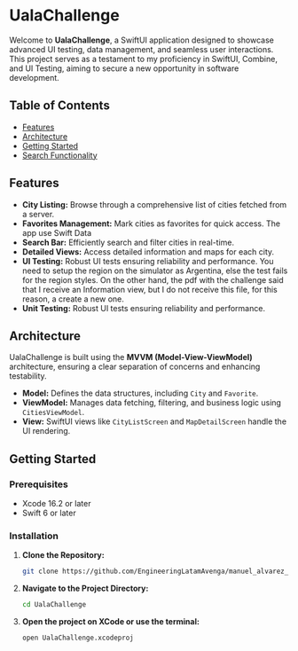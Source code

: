 # UalaChallenge

Welcome to **UalaChallenge**, a SwiftUI application designed to showcase advanced UI testing, data management, and seamless user interactions. This project serves as a testament to my proficiency in SwiftUI, Combine, and UI Testing, aiming to secure a new opportunity in software development.

## Table of Contents

- [Features](#features)
- [Architecture](#architecture)
- [Getting Started](#getting-started)
- [Search Functionality](#search-functionality)


## Features

- **City Listing:** Browse through a comprehensive list of cities fetched from a server.
- **Favorites Management:** Mark cities as favorites for quick access. The app use Swift Data
- **Search Bar:** Efficiently search and filter cities in real-time.
- **Detailed Views:** Access detailed information and maps for each city.
- **UI Testing:** Robust UI tests ensuring reliability and performance. You need to setup the region on the simulator as Argentina, else the test fails for the region styles. On the other hand, the pdf with the challenge said that I receive an Information view, but I do not receive this file, for this reason, a create a new one.
- **Unit Testing:** Robust UI tests ensuring reliability and performance.

## Architecture

UalaChallenge is built using the **MVVM (Model-View-ViewModel)** architecture, ensuring a clear separation of concerns and enhancing testability.

- **Model:** Defines the data structures, including `City` and `Favorite`.
- **ViewModel:** Manages data fetching, filtering, and business logic using `CitiesViewModel`.
- **View:** SwiftUI views like `CityListScreen` and `MapDetailScreen` handle the UI rendering.

## Getting Started

### Prerequisites

- Xcode 16.2 or later
- Swift 6 or later


### Installation

1. **Clone the Repository:**

   ```bash
   git clone https://github.com/EngineeringLatamAvenga/manuel_alvarez_ios_challenge
   ```

2. **Navigate to the Project Directory:**

   ```bash
   cd UalaChallenge
   ```

3. **Open the project on XCode or use the terminal:**

   ```bash
   open UalaChallenge.xcodeproj
   ```
